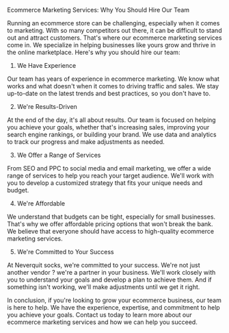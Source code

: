 Ecommerce Marketing Services: Why You Should Hire Our Team

Running an ecommerce store can be challenging, especially when it comes to marketing. With so many competitors out there, it can be difficult to stand out and attract customers. That's where our ecommerce marketing services come in. We specialize in helping businesses like yours grow and thrive in the online marketplace. Here's why you should hire our team:

1. We Have Experience

Our team has years of experience in ecommerce marketing. We know what works and what doesn't when it comes to driving traffic and sales. We stay up-to-date on the latest trends and best practices, so you don't have to.

2. We're Results-Driven

At the end of the day, it's all about results. Our team is focused on helping you achieve your goals, whether that's increasing sales, improving your search engine rankings, or building your brand. We use data and analytics to track our progress and make adjustments as needed.

3. We Offer a Range of Services

From SEO and PPC to social media and email marketing, we offer a wide range of services to help you reach your target audience. We'll work with you to develop a customized strategy that fits your unique needs and budget.

4. We're Affordable

We understand that budgets can be tight, especially for small businesses. That's why we offer affordable pricing options that won't break the bank. We believe that everyone should have access to high-quality ecommerce marketing services.

5. We're Committed to Your Success

At Neverquit socks, we're committed to your success. We're not just another vendor ? we're a partner in your business. We'll work closely with you to understand your goals and develop a plan to achieve them. And if something isn't working, we'll make adjustments until we get it right.

In conclusion, if you're looking to grow your ecommerce business, our team is here to help. We have the experience, expertise, and commitment to help you achieve your goals. Contact us today to learn more about our ecommerce marketing services and how we can help you succeed.